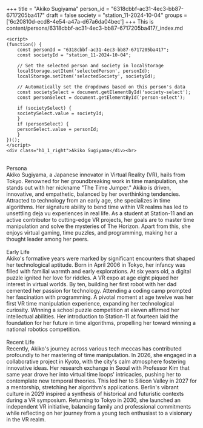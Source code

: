 +++
title = "Akiko Sugiyama"
person_id = "6318cbbf-ac31-4ec3-bb87-6717205ba417"
draft = false
society = "station_11-2024-10-04"
groups = ['6c20810d-ecd8-4e54-a47a-d67a6da04bec']
+++
This is content/persons/6318cbbf-ac31-4ec3-bb87-6717205ba417/_index.md


    <script>
    (function() {
        const personId = "6318cbbf-ac31-4ec3-bb87-6717205ba417";
        const societyId = "station_11-2024-10-04";

        // Set the selected person and society in localStorage
        localStorage.setItem('selectedPerson', personId);
        localStorage.setItem('selectedSociety', societyId);

        // Automatically set the dropdowns based on this person's data
        const societySelect = document.getElementById('society-select');
        const personSelect = document.getElementById('person-select');

        if (societySelect) {
        societySelect.value = societyId;
        }
        if (personSelect) {
        personSelect.value = personId;
        }
    })();
    </script>
    <div class="h1_1_right">Akiko Sugiyama</div><br>
<br>
<div class="h2">Persona</div><div class="plain">Akiko Sugiyama, a Japanese innovator in Virtual Reality (VR), hails from Tokyo. Renowned for her groundbreaking work in time manipulation, she stands out with her nickname "The Time Jumper." Akiko is driven, innovative, and empathetic, balanced by her overthinking tendencies. Attracted to technology from an early age, she specializes in time algorithms. Her signature ability to bend time within VR realms has led to unsettling deja vu experiences in real life. As a student at Station-11 and an active contributor to cutting-edge VR projects, her goals are to master time manipulation and solve the mysteries of The Horizon. Apart from this, she enjoys virtual gaming, time puzzles, and programming, making her a thought leader among her peers.</div><br>
<div class="h2">Early Life</div><div class="plain">Akiko's formative years were marked by significant encounters that shaped her technological aptitude. Born in April 2006 in Tokyo, her infancy was filled with familial warmth and early explorations. At six years old, a digital puzzle ignited her love for riddles. A VR expo at age eight piqued her interest in virtual worlds. By ten, building her first robot with her dad cemented her passion for technology. Attending a coding camp prompted her fascination with programming. A pivotal moment at age twelve was her first VR time manipulation experience, expanding her technological curiosity. Winning a school puzzle competition at eleven affirmed her intellectual abilities. Her introduction to Station-11 at fourteen laid the foundation for her future in time algorithms, propelling her toward winning a national robotics competition.</div><br>
<div class="h2">Recent Life</div><div class="plain">Recently, Akiko's journey across various tech meccas has contributed profoundly to her mastering of time manipulation. In 2026, she engaged in a collaborative project in Kyoto, with the city's calm atmosphere fostering innovative ideas. Her research exchange in Seoul with Professor Kim that same year drove her into virtual time loops' intricacies, pushing her to contemplate new temporal theories. This led her to Silicon Valley in 2027 for a mentorship, stretching her algorithm's applications. Berlin's vibrant culture in 2029 inspired a synthesis of historical and futuristic contexts during a VR symposium. Returning to Tokyo in 2030, she launched an independent VR initiative, balancing family and professional commitments while reflecting on her journey from a young tech enthusiast to a visionary in the VR realm.</div><br>
